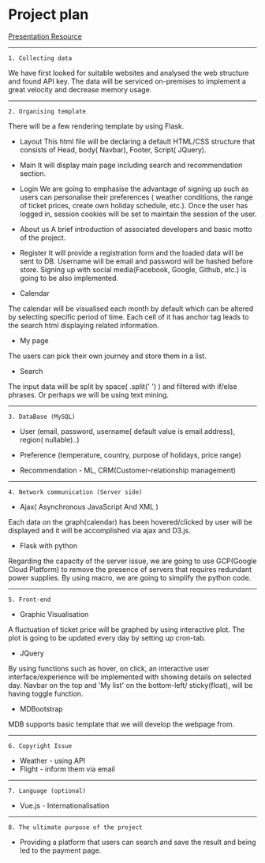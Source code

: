 # Project plan

[Presentation Resource](https://docs.google.com/presentation/d/1AvII3M6TztcOlt1fVw902jkoczVbgYWZzz-IWcQg1-Y/edit?usp=sharing)

---
```1. Collecting data```

We have first looked for suitable websites and analysed the web structure and found API key. 
The data will be serviced on-premises to implement a great velocity and decrease memory usage.

----

```2. Organising template```

There will be a few rendering template by using Flask. 

* Layout
This html file will be declaring a default HTML/CSS structure that consists of Head, body( Navbar), Footer, Script( JQuery).

* Main 
It will display main page including search and recommendation section. 

* Login
We are going to emphasise the advantage of signing up such as users can personalise their preferences ( weather conditions, the range of ticket prices, create own holiday schedule, etc.). Once the user has logged in, session cookies will be set to maintain the session of the user.

* About us
A brief introduction of associated developers and basic motto of the project.

* Register 
It will provide a registration form and the loaded data will be sent to DB. Username will be email and password will be hashed before store. Signing up with social media(Facebook, Google, Github, etc.) is going to be also implemented.

* Calendar

The calendar will be visualised each month by default which can be altered by selecting specific period of time. Each cell of it has anchor tag leads to the search html displaying related information.

* My page

The users can pick their own journey and store them in a list. 

* Search

The input data will be split by space( .split(' ') ) and filtered with if/else phrases. Or perhaps we will be using text mining.

----

```3. DataBase (MySQL)```

* User (email, password, username( default value is email address), region( nullable)..)

* Preference (temperature, country, purpose of holidays, price range)

* Recommendation - ML, CRM(Customer-relationship management)

----

```4. Network communication (Server side) ```

* Ajax( Asynchronous JavaScript And XML )

Each data on the graph(calendar) has been hovered/clicked by user will be displayed and it will be accomplished via ajax and D3.js. 


* Flask with python

Regarding the capacity of the server issue, we are going to use GCP(Google Cloud Platform) to remove the presence of servers that requires redundant power supplies. By using macro, we are going to simplify the python code.

----

```5. Front-end```

* Graphic Visualisation

A fluctuation of ticket price will be graphed by using interactive plot. The plot is going to be updated every day by setting up cron-tab.

* JQuery

By using functions such as hover, on click, an interactive user interface/experience will be implemented with showing details on selected day. Navbar on the top and 'My list' on the bottom-left/ sticky(float), will be having toggle function. 

* MDBootstrap

MDB supports basic template that we will develop the webpage from. 

---
```6. Copyright Issue```

* Weather - using API
* Flight -  inform them via email

----

```7. Language (optional)```

* Vue.js - Internationalisation 
----

```8. The ultimate purpose of the project```

* Providing a platform that users can search and save the result and being led to the payment page.

